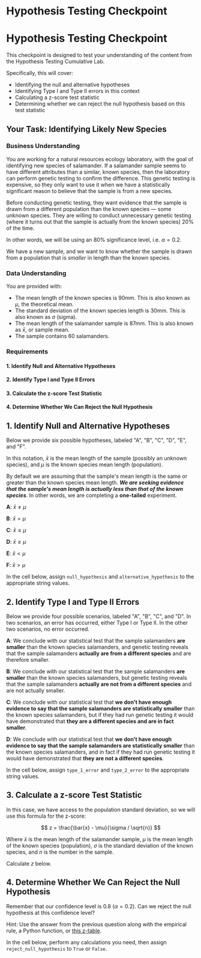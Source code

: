 # Hypothesis Testing Checkpoint

# Hypothesis Testing Checkpoint

This checkpoint is designed to test your understanding of the content from the Hypothesis Testing Cumulative Lab.

Specifically, this will cover:

* Identifying the null and alternative hypotheses
* Identifying Type I and Type II errors in this context
* Calculating a z-score test statistic
* Determining whether we can reject the null hypothesis based on this test statistic

## Your Task: Identifying Likely New Species

### Business Understanding

You are working for a natural resources ecology laboratory, with the goal of identifying new species of salamander. If a salamander sample seems to have different attributes than a similar, known species, then the laboratory can perform genetic testing to confirm the difference. This genetic testing is expensive, so they only want to use it when we have a statistically significant reason to believe that the sample is from a new species.

Before conducting genetic testing, they want evidence that the sample is drawn from a different population than the known species — some unknown species. They are willing to conduct unnecessary genetic testing (where it turns out that the sample is actually from the known species) 20% of the time.

In other words, we will be using an 80% significance level, i.e. $\alpha = 0.2$.

We have a new sample, and we want to know whether the sample is drawn from a population that is _smaller_ in length than the known species.

### Data Understanding

You are provided with:

* The mean length of the known species is 90mm. This is also known as $\mu$, the theoretical mean.
* The standard deviation of the known species length is 30mm. This is also known as $\sigma$ (sigma).
* The mean length of the salamander sample is 87mm. This is also known as $\bar{x}$, or sample mean.
* The sample contains 60 salamanders.

### Requirements

#### 1. Identify Null and Alternative Hypotheses

#### 2. Identify Type I and Type II Errors

#### 3. Calculate the z-score Test Statistic

#### 4. Determine Whether We Can Reject the Null Hypothesis

## 1. Identify Null and Alternative Hypotheses

Below we provide six possible hypotheses, labeled "A", "B", "C", "D", "E", and "F".

In this notation, $\bar{x}$ is the mean length of the sample (possibly an unknown species), and $\mu$ is the known species mean length (population).

By default we are assuming that the sample's mean length is the same or greater than the known species mean length. ***We are seeking evidence that the sample's mean length is actually less than that of the known species***. In other words, we are completing a **one-tailed** experiment.

**A**: $\bar{x} \neq \mu$

**B**: $\bar{x} = \mu$

**C**: $\bar{x} \leq \mu$

**D**: $\bar{x} \geq \mu$

**E**: $\bar{x} \lt \mu$

**F**: $\bar{x} \gt \mu$

In the cell below, assign `null_hypothesis` and `alternative_hypothesis` to the appropriate string values.

## 2. Identify Type I and Type II Errors

Below we provide four possible scenarios, labeled "A", "B", "C", and "D". In two scenarios, an error has occurred, either Type I or Type II. In the other two scenarios, no error occurred.

**A**: We conclude with our statistical test that the sample salamanders **are smaller** than the known species salamanders, and genetic testing reveals that the sample salamanders **actually are from a different species** and are therefore smaller.

**B**: We conclude with our statistical test that the sample salamanders **are smaller** than the known species salamanders, but genetic testing reveals that the sample salamanders **actually are not from a different species** and are not actually smaller.

**C**: We conclude with our statistical test that **we don't have enough evidence to say that the sample salamanders are statistically smaller** than the known species salamanders, but if they had run genetic testing it would have demonstrated that **they are a different species and are in fact smaller**.

**D**: We conclude with our statistical test that **we don't have enough evidence to say that the sample salamanders are statistically smaller** than the known species salamanders, and in fact if they had run genetic testing it would have demonstrated that **they are not a different species**.

In the cell below, assign `type_1_error` and `type_2_error` to the appropriate string values.

## 3. Calculate a z-score Test Statistic

In this case, we have access to the population standard deviation, so we will use this formula for the z-score:

$$ z = \frac{\bar{x} - \mu}{\sigma / \sqrt{n}} $$

Where $\bar{x}$ is the mean length of the salamander sample, $\mu$ is the mean length of the known species (population), $\sigma$ is the standard deviation of the known species, and $n$ is the number in the sample.

Calculate $z$ below.

## 4. Determine Whether We Can Reject the Null Hypothesis

Remember that our confidence level is 0.8 ($\alpha = 0.2$). Can we reject the null hypothesis at this confidence level?

Hint: Use the answer from the previous question along with the empirical rule, a Python function, or [this z-table](https://www.math.arizona.edu/~rsims/ma464/standardnormaltable.pdf).

In the cell below, perform any calculations you need, then assign `reject_null_hypothesis` to `True` or `False`.